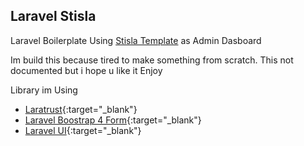 ## Laravel Stisla

Laravel Boilerplate Using [Stisla Template](https://getstisla.com) as Admin Dasboard

Im build this because tired to make something from scratch. 
This not documented but i hope u like it
Enjoy

Library im Using

- [Laratrust](https://github.com/santigarcor/laratrust){:target="_blank"}
- [Laravel Boostrap 4 Form](https://github.com/netojose/laravel-bootstrap-4-forms){:target="_blank"}
- [Laravel UI](https://github.com/laravel/ui){:target="_blank"}